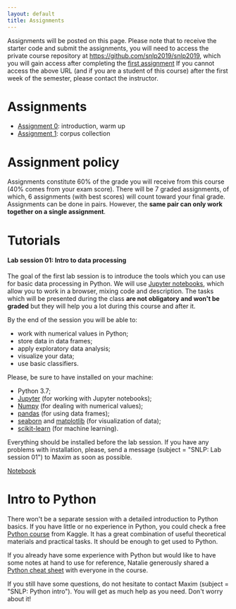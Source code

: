```yaml
---
layout: default
title: Assignments
---
```


Assignments will be posted on this page.
Please note that to receive the starter code
and submit the assignments,
you will need to access the private course repository
at <https://github.com/snlp2019/snlp2019>,
which you will gain access after completing
the [first assignment](https://snlp2019.github.io/a0/)
If you cannot access the above URL (and if you are a student of this course)
after the first week of the semester,
please contact the instructor.

# Assignments

- [Assignment 0](https://snlp2019.github.io/a0/): introduction, warm up
- [Assignment 1](https://snlp2019.github.io/a1/): corpus collection

# Assignment policy

Assignments constitute 60% of the grade you will receive from this
course (40% comes from your exam score).
There will be 7 graded assignments, of which,
6 assignments (with best scores) will count toward your final grade.
Assignments can be done in pairs.
However, the **same pair can only work together on a single assignment**.

# Tutorials

#### Lab session 01: Intro to data processing

The goal of the first lab session is to introduce the tools which you can use for basic data processing in Python.
We will use [Jupyter notebooks](https://jupyter.org/index.html), which allow you to work in a browser, mixing code and description. The tasks which will be presented during the class **are not obligatory and won't be graded** but they will help you a lot during this course and after it.

By the end of the session you will be able to:
* work with numerical values in Python;
* store data in data frames;
* apply exploratory data analysis;
* visualize your data;
* use basic classifiers.

Please, be sure to have installed on your machine:
* Python 3.7;
* [Jupyter](https://jupyter.org/install) (for working with Jupyter notebooks);
* [Numpy](https://www.numpy.org/) (for dealing with numerical values);
* [pandas](https://pandas.pydata.org/index.html) (for using data frames);
* [seaborn](https://seaborn.pydata.org/installing.html) and [matplotlib](https://matplotlib.org/users/installing.html) (for visualization of data);
* [scikit-learn](https://scikit-learn.org/stable/install.html) (for machine learning).

Everything should be installed before the lab session. If you have any problems with installation, please, send a message (subject = "SNLP: Lab session 01") to Maxim as soon as possible.

[Notebook](https://snlp2019.github.io/slides/numpy_intro.ipynb)

# Intro to Python

There won't be a separate session with a detailed introduction to Python basics. If you have little or no experience in Python, you could check a free [Python course](https://www.kaggle.com/learn/python) from Kaggle. It has a great combination of useful theoretical materials and practical tasks. It should be enough to get used to Python.

If you already have some experience with Python but would like to have some notes at hand to use for reference, Natalie generously shared a [Python cheat sheet](https://github.com/snlp2019/snlp2019/blob/master/material/cheatsheet_python.pdf) with everyone in the course.

If you still have some questions, do not hesitate to contact Maxim (subject = "SNLP: Python intro"). You will get as much help as you need. Don't worry about it!
